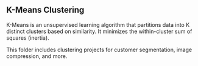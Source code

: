 ## K-Means Clustering

K-Means is an unsupervised learning algorithm that partitions data into K distinct clusters based on similarity.
 It minimizes the within-cluster sum of squares (inertia).

This folder includes clustering projects for customer segmentation, image compression, and more.
